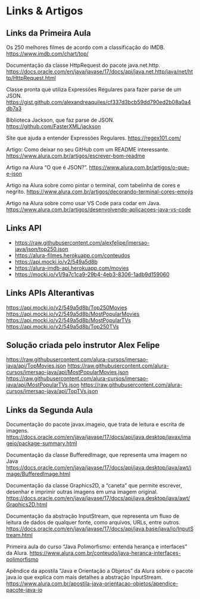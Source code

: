 # Links & Artigos


## Links da Primeira Aula

Os 250 melhores filmes de acordo com a classificação do IMDB. <https://www.imdb.com/chart/top/>

Documentação da classe HttpRequest do pacote java.net.http. <https://docs.oracle.com/en/java/javase/17/docs/api/java.net.http/java/net/http/HttpRequest.html>

Classe pronta que utiliza Expressões Regulares para fazer parse de um JSON. <https://gist.github.com/alexandreaquiles/cf337d3bcb59dd790ed2b08a0a4db7a3>

Biblioteca Jackson, que faz parse de JSON. <https://github.com/FasterXML/jackson>

Site que ajuda a entender Expressões Regulares. <https://regex101.com/>

Artigo: Como deixar no seu GitHub com um README interessante. <https://www.alura.com.br/artigos/escrever-bom-readme>

Artigo na Alura “O que é JSON?”. <https://www.alura.com.br/artigos/o-que-e-json>

Artigo na Alura sobre como pintar o terminal, com tabelinha de cores e negrito. <https://www.alura.com.br/artigos/decorando-terminal-cores-emojis>

Artigo na Alura sobre como usar VS Code para codar em Java. <https://www.alura.com.br/artigos/desenvolvendo-aplicacoes-java-vs-code>


## Links API

* <https://raw.githubusercontent.com/alexfelipe/imersao-java/json/top250.json>
* <https://alura-filmes.herokuapp.com/conteudos>
* <https://api.mocki.io/v2/549a5d8b>
* <https://alura-imdb-api.herokuapp.com/movies>
* <https://mocki.io/v1/9a7c1ca9-29b4-4eb3-8306-1adb9d159060>

## Links APIs Alterantivas

<https://api.mocki.io/v2/549a5d8b/Top250Movies>
<https://api.mocki.io/v2/549a5d8b/MostPopularMovies>
<https://api.mocki.io/v2/549a5d8b/MostPopularTVs>
<https://api.mocki.io/v2/549a5d8b/Top250TVs>

## Solução criada pelo instrutor Alex Felipe

<https://raw.githubusercontent.com/alura-cursos/imersao-java/api/TopMovies.json>
<https://raw.githubusercontent.com/alura-cursos/imersao-java/api/MostPopularMovies.json>
<https://raw.githubusercontent.com/alura-cursos/imersao-java/api/MostPopularTVs.json>
<https://raw.githubusercontent.com/alura-cursos/imersao-java/api/TopTVs.json>


## Links da Segunda Aula

Documentação do pacote javax.imageio, que trata de leitura e escrita de imagens. <https://docs.oracle.com/en/java/javase/17/docs/api/java.desktop/javax/imageio/package-summary.html>

Documentação da classe BufferedImage, que representa uma imagem no Java <https://docs.oracle.com/en/java/javase/17/docs/api/java.desktop/java/awt/image/BufferedImage.html>

Documentação da classe Graphics2D, a “caneta” que permite escrever, desenhar e imprimir outras imagens em uma imagem original. <https://docs.oracle.com/en/java/javase/17/docs/api/java.desktop/java/awt/Graphics2D.html>

Documentação da abstração InputStream, que representa um fluxo de leitura de dados de qualquer fonte, como arquivos, URLs, entre outros. <https://docs.oracle.com/en/java/javase/17/docs/api/java.base/java/io/InputStream.html>

Primeira aula do curso “Java Polimorfismo: entenda herança e interfaces” da Alura. <https://www.alura.com.br/conteudo/java-heranca-interfaces-polimorfismo>

Apêndice da apostila “Java e Orientação a Objetos” da Alura sobre o pacote java.io que explica com mais detalhes a abstração InputStream. <https://www.alura.com.br/apostila-java-orientacao-objetos/apendice-pacote-java-io>
